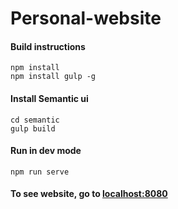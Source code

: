 # Personal-website

#### Build instructions

```
npm install
npm install gulp -g
```


#### Install Semantic ui

```
cd semantic
gulp build
```

#### Run in dev mode
```
npm run serve
```
#### To see website, go to [localhost:8080](https://localhost:8080)
